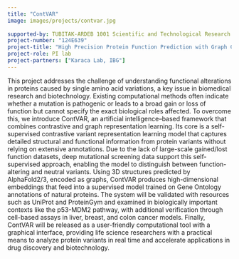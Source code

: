 ```yaml
---
title: "ContVAR"
image: images/projects/contvar.jpg
 
supported-by: TUBITAK-ARDEB 1001 Scientific and Technological Research Projects Support Program 2024
project-number: "124E639"
project-title: "High Precision Protein Function Prediction with Graph Contrastive Representation Learning"
project-role: PI lab
project-partners: ["Karaca Lab, IBG"]
---
```

This project addresses the challenge of understanding functional alterations in proteins caused by single amino acid variations, a key issue in biomedical research and biotechnology. Existing computational methods often indicate whether a mutation is pathogenic or leads to a broad gain or loss of function but cannot specify the exact biological roles affected. To overcome this, we introduce ContVAR, an artificial intelligence–based framework that combines contrastive and graph representation learning. Its core is a self-supervised contrastive variant representation learning model that captures detailed structural and functional information from protein variants without relying on extensive annotations. Due to the lack of large-scale gained/lost function datasets, deep mutational screening data support this self-supervised approach, enabling the model to distinguish between function-altering and neutral variants. Using 3D structures predicted by AlphaFold2/3, encoded as graphs, ContVAR produces high-dimensional embeddings that feed into a supervised model trained on Gene Ontology annotations of natural proteins. The system will be validated with resources such as UniProt and ProteinGym and examined in biologically important contexts like the p53-MDM2 pathway, with additional verification through cell-based assays in liver, breast, and colon cancer models. Finally, ContVAR will be released as a user-friendly computational tool with a graphical interface, providing life science researchers with a practical means to analyze protein variants in real time and accelerate applications in drug discovery and biotechnology.